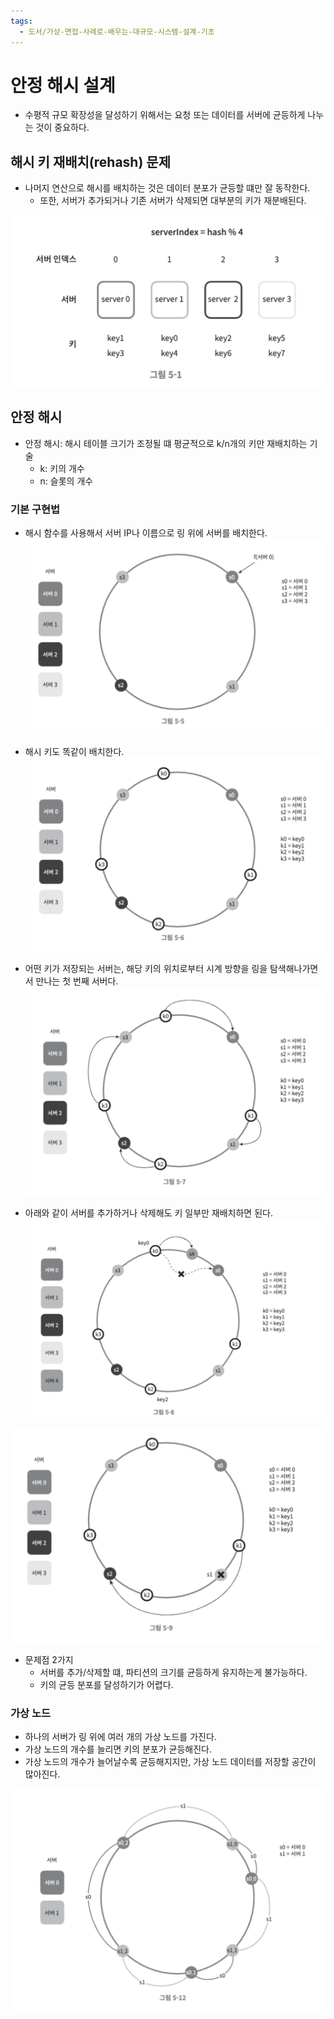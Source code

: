 ```yaml
---
tags:
  - 도서/가상-면접-사례로-배우는-대규모-시스템-설계-기초
---
```

# 안정 해시 설계

- 수평적 규모 확장성을 달성하기 위해서는 요청 또는 데이터를 서버에 균등하게 나누는 것이 중요하다.

## 해시 키 재배치(rehash) 문제

- 나머지 연산으로 해시를 배치하는 것은 데이터 분포가 균등할 떄만 잘 동작한다.
	- 또한, 서버가 추가되거나 기존 서버가 삭제되면 대부분의 키가 재분배된다.

![](assets/Pasted%20image%2020240408215509.png)

## 안정 해시

- 안정 해시: 해시 테이블 크기가 조정될 떄 평균적으로 k/n개의 키만 재배치하는 기술
	- k: 키의 개수
	- n: 슬롯의 개수

### 기본 구현법

- 해시 함수를 사용해서 서버 IP나 이름으로 링 위에 서버를 배치한다.
![](assets/Pasted%20image%2020240411222400.png)

- 해시 키도 똑같이 배치한다.
![](assets/Pasted%20image%2020240411222439.png)

- 어떤 키가 저장되는 서버는, 해당 키의 위치로부터 시계 방향을 링을 탐색해나가면서 만나는 첫 번째 서버다.
![](assets/Pasted%20image%2020240411222528.png)

- 아래와 같이 서버를 추가하거나 삭제해도 키 일부만 재배치하면 된다.
![](assets/Pasted%20image%2020240411222617.png)

![](assets/Pasted%20image%2020240411222622.png)

- 문제점 2가지
	- 서버를 추가/삭제할 떄, 파티션의 크기를 균등하게 유지하는게 불가능하다.
	- 키의 균등 분포를 달성하기가 어렵다.

### 가상 노드

- 하나의 서버가 링 위에 여러 개의 가상 노드를 가진다.
- 가상 노드의 개수를 늘리면 키의 분포가 균등해진다.
- 가상 노드의 개수가 늘어날수록 균등해지지만, 가상 노드 데이터를 저장할 공간이 많아진다.

![](assets/Pasted%20image%2020240411234223.png)
